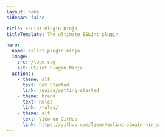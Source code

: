 ```yaml
---
layout: home
sidebar: false

title: ESLint Plugin Ninja
titleTemplate: The ultimate ESLint plugin

hero:
  name: eslint-plugin-ninja
  image:
    src: /logo.svg
    alt: ESLint Plugin Ninja
  actions:
    - theme: alt
      text: Get Started
      link: /guide/getting-started
    - theme: brand
      text: Rules
      link: /rules/
    - theme: alt
      text: View on GitHub
      link: https://github.com/lzear/eslint-plugin-ninja
---
```

